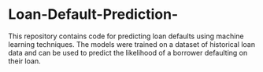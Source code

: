 # Loan-Default-Prediction-
This repository contains code for predicting loan defaults using machine learning techniques. The models were trained on a dataset of historical loan data and can be used to predict the likelihood of a borrower defaulting on their loan.
